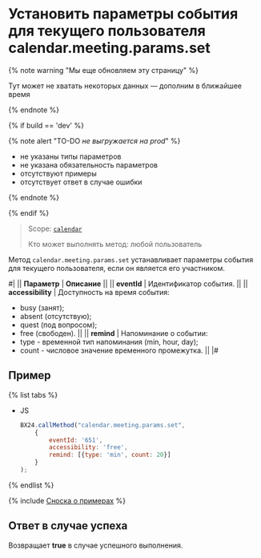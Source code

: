 # Установить параметры события для текущего пользователя calendar.meeting.params.set

{% note warning "Мы еще обновляем эту страницу" %}

Тут может не хватать некоторых данных — дополним в ближайшее время

{% endnote %}

{% if build == 'dev' %}

{% note alert "TO-DO _не выгружается на prod_" %}

- не указаны типы параметров
- не указана обязательность параметров
- отсутствуют примеры
- отсутствует ответ в случае ошибки

{% endnote %}

{% endif %}

> Scope: [`calendar`](../scopes/permissions.md)
>
> Кто может выполнять метод: любой пользователь

Метод `calendar.meeting.params.set` устанавливает параметры события для текущего пользователя, если он является его участником.

#|
|| **Параметр** | **Описание** ||
|| **eventId** | Идентификатор события. ||
|| **accessibility** | Доступность на время события: 
- busy (занят); 
- absent (отсутствую); 
- quest (под вопросом); 
- free (свободен). ||
|| **remind** | Напоминание о событии: 
- type - временной тип напоминания (min, hour, day); 
- count - числовое значение временного промежутка. ||
|#

## Пример

{% list tabs %}

- JS

    ```js
    BX24.callMethod("calendar.meeting.params.set",
        {
            eventId: '651',
            accessibility: 'free',
            remind: [{type: 'min', count: 20}]
        }
    );
    ```

{% endlist %}

{% include [Сноска о примерах](../../_includes/examples.md) %}

## Ответ в случае успеха

Возвращает **true** в случае успешного выполнения.